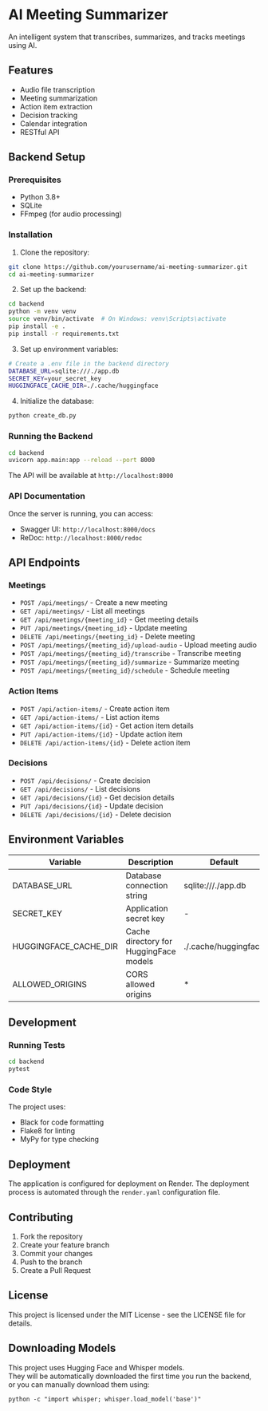 # AI Meeting Summarizer

An intelligent system that transcribes, summarizes, and tracks meetings using AI.

## Features

- Audio file transcription
- Meeting summarization
- Action item extraction
- Decision tracking
- Calendar integration
- RESTful API

## Backend Setup

### Prerequisites

- Python 3.8+
- SQLite
- FFmpeg (for audio processing)

### Installation

1. Clone the repository:
```bash
git clone https://github.com/yourusername/ai-meeting-summarizer.git
cd ai-meeting-summarizer
```

2. Set up the backend:
```bash
cd backend
python -m venv venv
source venv/bin/activate  # On Windows: venv\Scripts\activate
pip install -e .
pip install -r requirements.txt
```

3. Set up environment variables:
```bash
# Create a .env file in the backend directory
DATABASE_URL=sqlite:///./app.db
SECRET_KEY=your_secret_key
HUGGINGFACE_CACHE_DIR=./.cache/huggingface
```

4. Initialize the database:
```bash
python create_db.py
```

### Running the Backend

```bash
cd backend
uvicorn app.main:app --reload --port 8000
```

The API will be available at `http://localhost:8000`

### API Documentation

Once the server is running, you can access:
- Swagger UI: `http://localhost:8000/docs`
- ReDoc: `http://localhost:8000/redoc`

## API Endpoints

### Meetings
- `POST /api/meetings/` - Create a new meeting
- `GET /api/meetings/` - List all meetings
- `GET /api/meetings/{meeting_id}` - Get meeting details
- `PUT /api/meetings/{meeting_id}` - Update meeting
- `DELETE /api/meetings/{meeting_id}` - Delete meeting
- `POST /api/meetings/{meeting_id}/upload-audio` - Upload meeting audio
- `POST /api/meetings/{meeting_id}/transcribe` - Transcribe meeting
- `POST /api/meetings/{meeting_id}/summarize` - Summarize meeting
- `POST /api/meetings/{meeting_id}/schedule` - Schedule meeting

### Action Items
- `POST /api/action-items/` - Create action item
- `GET /api/action-items/` - List action items
- `GET /api/action-items/{id}` - Get action item details
- `PUT /api/action-items/{id}` - Update action item
- `DELETE /api/action-items/{id}` - Delete action item

### Decisions
- `POST /api/decisions/` - Create decision
- `GET /api/decisions/` - List decisions
- `GET /api/decisions/{id}` - Get decision details
- `PUT /api/decisions/{id}` - Update decision
- `DELETE /api/decisions/{id}` - Delete decision

## Environment Variables

| Variable | Description | Default |
|----------|-------------|---------|
| DATABASE_URL | Database connection string | sqlite:///./app.db |
| SECRET_KEY | Application secret key | - |
| HUGGINGFACE_CACHE_DIR | Cache directory for HuggingFace models | ./.cache/huggingface |
| ALLOWED_ORIGINS | CORS allowed origins | * |

## Development

### Running Tests
```bash
cd backend
pytest
```

### Code Style
The project uses:
- Black for code formatting
- Flake8 for linting
- MyPy for type checking

## Deployment

The application is configured for deployment on Render. The deployment process is automated through the `render.yaml` configuration file.

## Contributing

1. Fork the repository
2. Create your feature branch
3. Commit your changes
4. Push to the branch
5. Create a Pull Request

## License

This project is licensed under the MIT License - see the LICENSE file for details.

## Downloading Models

This project uses Hugging Face and Whisper models.  
They will be automatically downloaded the first time you run the backend, or you can manually download them using:

    python -c "import whisper; whisper.load_model('base')"